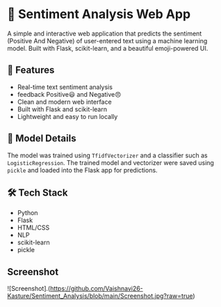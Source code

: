 # 💬 Sentiment Analysis Web App

A simple and interactive web application that predicts the sentiment (Positive And Negative) of user-entered text using a machine learning model. Built with Flask, scikit-learn, and a beautiful emoji-powered UI.

## 🚀 Features

- Real-time text sentiment analysis
- feedback Positive😃 and Negative😠
- Clean and modern web interface
- Built with Flask and scikit-learn
- Lightweight and easy to run locally

## 🧠 Model Details

The model was trained using `TfidfVectorizer` and a classifier such as `LogisticRegression`. The trained model and vectorizer were saved using `pickle` and loaded into the Flask app for predictions.

## 🛠️ Tech Stack

- Python
- Flask
- HTML/CSS
- NLP
- scikit-learn
- pickle

## Screenshot

![Screenshot].(https://github.com/Vaishnavi26-Kasture/Sentiment_Analysis/blob/main/Screenshot.jpg?raw=true)

